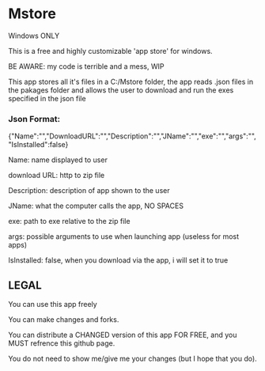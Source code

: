 # Mstore
Windows ONLY

This is a free and highly customizable 'app store' for windows.

BE AWARE: my code is terrible and a mess, WIP

This app stores all it's files in a C:/Mstore folder, the app reads .json files in the pakages folder and allows the user to download and run the exes specified in the json file

### Json Format:
{"Name":"","DownloadURL":"","Description":"","JName":"","exe":"","args":"","IsInstalled":false}

Name: name displayed to user

download URL: http to zip file

Description: description of app shown to the user

JName: what the computer calls the app, NO SPACES

exe: path to exe relative to the zip file

args: possible arguments to use when launching app (useless for most apps)

IsInstalled: false, when you download via the app, i will set it to true



## LEGAL
You can use this app freely

You can make changes and forks.

You can distribute a CHANGED version of this app FOR FREE, and you MUST refrence this github page.

You do not need to show me/give me your changes (but I hope that you do).
